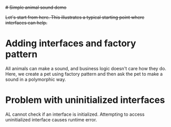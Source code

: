 ~~# Simple animal sound demo~~

~~Let's start from here. This illustrates a typical starting point where interfaces can help.~~

# Adding interfaces and factory pattern

All animals can make a sound, and business logic doesn't care how they do. Here, we create a pet using factory pattern and then ask the pet to make a sound in a polymorphic way.

# Problem with uninitialized interfaces

AL cannot check if an interface is initialized. Attempting to access uninitialized interface causes runtime error.
